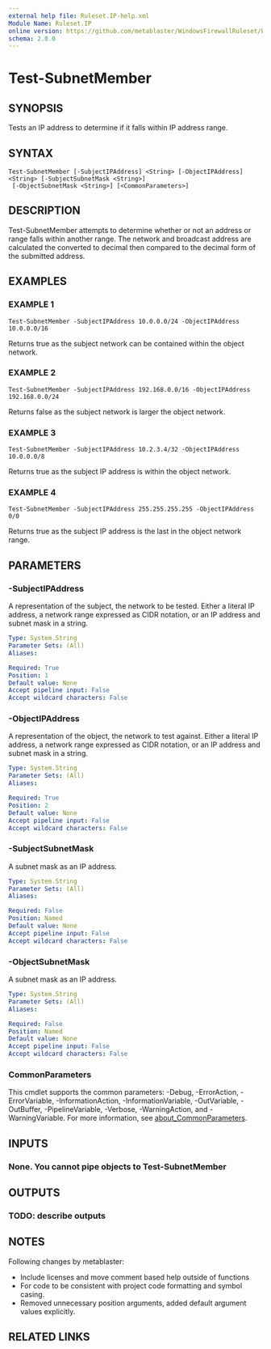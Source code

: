```yaml
---
external help file: Ruleset.IP-help.xml
Module Name: Ruleset.IP
online version: https://github.com/metablaster/WindowsFirewallRuleset/blob/master/Modules/Ruleset.IP/Help/en-US/Test-SubnetMember.md
schema: 2.0.0
---
```


# Test-SubnetMember

## SYNOPSIS

Tests an IP address to determine if it falls within IP address range.

## SYNTAX

```none
Test-SubnetMember [-SubjectIPAddress] <String> [-ObjectIPAddress] <String> [-SubjectSubnetMask <String>]
 [-ObjectSubnetMask <String>] [<CommonParameters>]
```

## DESCRIPTION

Test-SubnetMember attempts to determine whether or not an address or range falls within another range.
The network and broadcast address are calculated the converted to decimal then
compared to the decimal form of the submitted address.

## EXAMPLES

### EXAMPLE 1

```none
Test-SubnetMember -SubjectIPAddress 10.0.0.0/24 -ObjectIPAddress 10.0.0.0/16
```

Returns true as the subject network can be contained within the object network.

### EXAMPLE 2

```none
Test-SubnetMember -SubjectIPAddress 192.168.0.0/16 -ObjectIPAddress 192.168.0.0/24
```

Returns false as the subject network is larger the object network.

### EXAMPLE 3

```none
Test-SubnetMember -SubjectIPAddress 10.2.3.4/32 -ObjectIPAddress 10.0.0.0/8
```

Returns true as the subject IP address is within the object network.

### EXAMPLE 4

```none
Test-SubnetMember -SubjectIPAddress 255.255.255.255 -ObjectIPAddress 0/0
```

Returns true as the subject IP address is the last in the object network range.

## PARAMETERS

### -SubjectIPAddress

A representation of the subject, the network to be tested.
Either a literal IP address,
a network range expressed as CIDR notation, or an IP address and subnet mask in a string.

```yaml
Type: System.String
Parameter Sets: (All)
Aliases:

Required: True
Position: 1
Default value: None
Accept pipeline input: False
Accept wildcard characters: False
```

### -ObjectIPAddress

A representation of the object, the network to test against.
Either a literal IP address,
a network range expressed as CIDR notation, or an IP address and subnet mask in a string.

```yaml
Type: System.String
Parameter Sets: (All)
Aliases:

Required: True
Position: 2
Default value: None
Accept pipeline input: False
Accept wildcard characters: False
```

### -SubjectSubnetMask

A subnet mask as an IP address.

```yaml
Type: System.String
Parameter Sets: (All)
Aliases:

Required: False
Position: Named
Default value: None
Accept pipeline input: False
Accept wildcard characters: False
```

### -ObjectSubnetMask

A subnet mask as an IP address.

```yaml
Type: System.String
Parameter Sets: (All)
Aliases:

Required: False
Position: Named
Default value: None
Accept pipeline input: False
Accept wildcard characters: False
```

### CommonParameters

This cmdlet supports the common parameters: -Debug, -ErrorAction, -ErrorVariable, -InformationAction, -InformationVariable, -OutVariable, -OutBuffer, -PipelineVariable, -Verbose, -WarningAction, and -WarningVariable. For more information, see [about_CommonParameters](http://go.microsoft.com/fwlink/?LinkID=113216).

## INPUTS

### None. You cannot pipe objects to Test-SubnetMember

## OUTPUTS

### TODO: describe outputs

## NOTES

Following changes by metablaster:
- Include licenses and move comment based help outside of functions
- For code to be consistent with project code formatting and symbol casing.
- Removed unnecessary position arguments, added default argument values explicitly.

## RELATED LINKS
